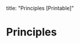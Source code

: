 <frontmatter>
title: "Principles [Printable]"
</frontmatter>

<link rel="stylesheet" href="{{baseUrl}}/css/textbook.css">

<div class="website-content">

<div id="main">

# Principles

<include src="singleResponsibilityPrinciple/print.md" />
<include src="interfaceSegregationPrinciple/print.md" />
<include src="liskovSubstitutionPrinciple/print.md" />
<include src="dependencyInversionPrinciple/print.md" />
<include src="openClosedPrinciple/print.md" />
<include src="solidPrinciples/print.md" />
<include src="separationOfConcernsPrinciple/print.md" />
<include src="lawOfDemeter/print.md" />
<include src="brooksLaw/print.md" />
<include src="yagniPrinciple/print.md" />
<include src="dryPrinciple/print.md" />
<!-- TODO: add review -->

</div>

</div>
